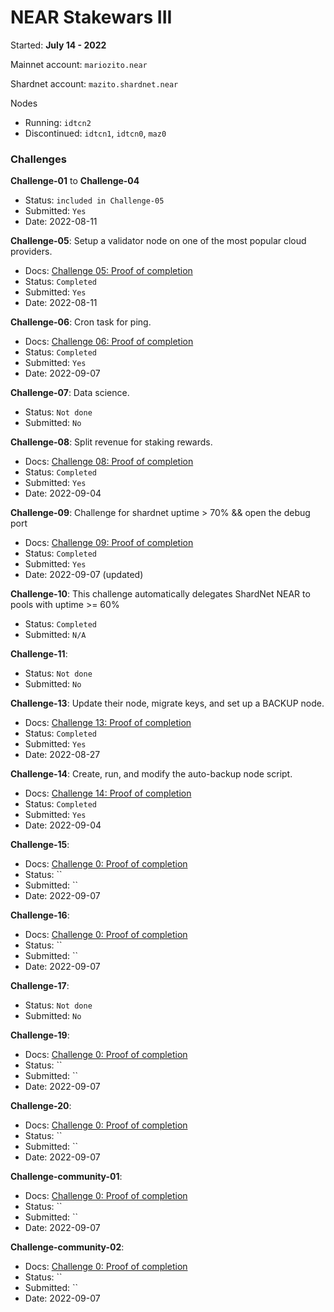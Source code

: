 # NEAR Stakewars III

Started: **July 14 - 2022**

Mainnet account: `mariozito.near`

Shardnet account: `mazito.shardnet.near`

Nodes 
- Running: `idtcn2`
- Discontinued: `idtcn1`, `idtcn0`, `maz0`

### Challenges

**Challenge-01** to **Challenge-04** 
- Status: `included in Challenge-05`
- Submitted: `Yes`
- Date: 2022-08-11

**Challenge-05**: Setup a validator node on one of the most popular cloud providers.
- Docs: [Challenge 05: Proof of completion](./docs/challenge-05/README.md)
- Status: `Completed`
- Submitted: `Yes`
- Date: 2022-08-11

**Challenge-06**: Cron task for ping.
- Docs: [Challenge 06: Proof of completion](./docs/challenge-06/README.md)
- Status: `Completed`
- Submitted: `Yes`
- Date: 2022-09-07

**Challenge-07**: Data science.
- Status: `Not done`
- Submitted: `No`

**Challenge-08**: Split revenue for staking rewards.
- Docs: [Challenge 08: Proof of completion](./docs/challenge-08/README.md)
- Status: `Completed`
- Submitted: `Yes`
- Date: 2022-09-04

**Challenge-09**: Challenge for shardnet uptime > 70% && open the debug port
- Docs: [Challenge 09: Proof of completion](./docs/challenge-09/README.md)
- Status: `Completed`
- Submitted: `Yes`
- Date: 2022-09-07 (updated)

**Challenge-10**: This challenge automatically delegates ShardNet NEAR to pools with uptime >= 60%
- Status: `Completed`
- Submitted: `N/A`

**Challenge-11**: 
- Status: `Not done`
- Submitted: `No`

**Challenge-13**:  Update their node, migrate keys, and set up a BACKUP node.
- Docs: [Challenge 13: Proof of completion](./docs/challenge-13/README.md)
- Status: `Completed`
- Submitted: `Yes`
- Date: 2022-08-27

**Challenge-14**: Create, run, and modify the auto-backup node script.
- Docs: [Challenge 14: Proof of completion](./docs/challenge-14/README.md)
- Status: `Completed`
- Submitted: `Yes`
- Date: 2022-09-04

**Challenge-15**: 
- Docs: [Challenge 0: Proof of completion](./docs/challenge-0/index.md)
- Status: ``
- Submitted: ``
- Date: 2022-09-07

**Challenge-16**: 
- Docs: [Challenge 0: Proof of completion](./docs/challenge-0/index.md)
- Status: ``
- Submitted: ``
- Date: 2022-09-07

**Challenge-17**: 
- Status: `Not done`
- Submitted: `No`

**Challenge-19**: 
- Docs: [Challenge 0: Proof of completion](./docs/challenge-0/index.md)
- Status: ``
- Submitted: ``
- Date: 2022-09-07

**Challenge-20**: 
- Docs: [Challenge 0: Proof of completion](./docs/challenge-0/index.md)
- Status: ``
- Submitted: ``
- Date: 2022-09-07

**Challenge-community-01**: 
- Docs: [Challenge 0: Proof of completion](./docs/challenge-comm01/index.md)
- Status: ``
- Submitted: ``
- Date: 2022-09-07

**Challenge-community-02**: 
- Docs: [Challenge 0: Proof of completion](./docs/challenge-comm02/index.md)
- Status: ``
- Submitted: ``
- Date: 2022-09-07

